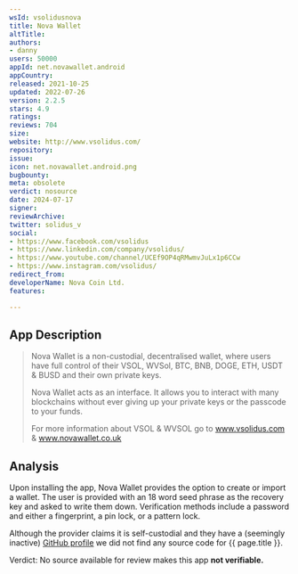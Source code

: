 ```yaml
---
wsId: vsolidusnova
title: Nova Wallet
altTitle: 
authors:
- danny
users: 50000
appId: net.novawallet.android
appCountry: 
released: 2021-10-25
updated: 2022-07-26
version: 2.2.5
stars: 4.9
ratings: 
reviews: 704
size: 
website: http://www.vsolidus.com/
repository: 
issue: 
icon: net.novawallet.android.png
bugbounty: 
meta: obsolete
verdict: nosource
date: 2024-07-17
signer: 
reviewArchive: 
twitter: solidus_v
social:
- https://www.facebook.com/vsolidus
- https://www.linkedin.com/company/vsolidus/
- https://www.youtube.com/channel/UCEf9OP4qRMwmvJuLx1p6CCw
- https://www.instagram.com/vsolidus/
redirect_from: 
developerName: Nova Coin Ltd.
features: 

---
```


## App Description

> Nova Wallet is a non-custodial, decentralised wallet, where users have full control of their VSOL, WVSol, BTC, BNB, DOGE, ETH, USDT & BUSD and their own private keys.
>
> Nova Wallet acts as an interface. It allows you to interact with many blockchains without ever giving up your private keys or the passcode to your funds.
>
> For more information about VSOL & WVSOL go to www.vsolidus.com & www.novawallet.co.uk


## Analysis

Upon installing the app, Nova Wallet provides the option to create or import a wallet. The user is provided with an 18 word seed phrase as the recovery key and asked to write them down. Verification methods include a password and either a fingerprint, a pin lock, or a pattern lock.

Although the provider claims it is self-custodial and they have a (seemingly inactive) [GitHub profile](https://github.com/VSolidus) we did not find any source code for {{ page.title }}.

Verdict: No source available for review makes this app **not verifiable.**
